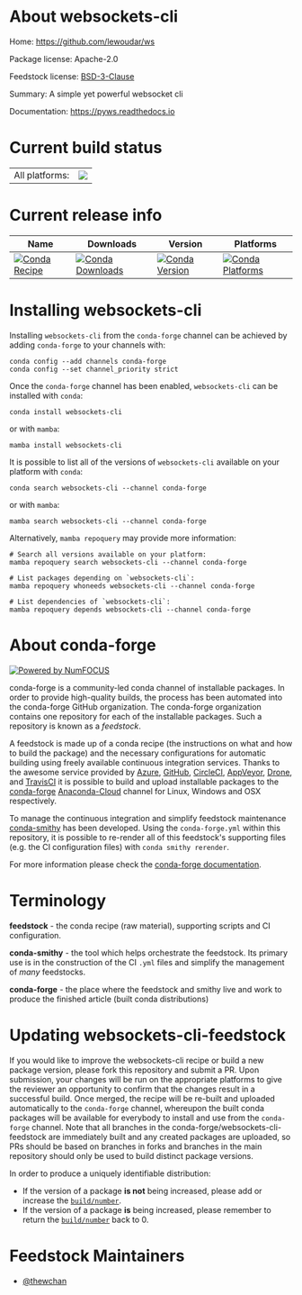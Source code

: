 About websockets-cli
====================

Home: https://github.com/lewoudar/ws

Package license: Apache-2.0

Feedstock license: [BSD-3-Clause](https://github.com/conda-forge/websockets-cli-feedstock/blob/main/LICENSE.txt)

Summary: A simple yet powerful websocket cli

Documentation: https://pyws.readthedocs.io

Current build status
====================


<table><tr><td>All platforms:</td>
    <td>
      <a href="https://dev.azure.com/conda-forge/feedstock-builds/_build/latest?definitionId=17284&branchName=main">
        <img src="https://dev.azure.com/conda-forge/feedstock-builds/_apis/build/status/websockets-cli-feedstock?branchName=main">
      </a>
    </td>
  </tr>
</table>

Current release info
====================

| Name | Downloads | Version | Platforms |
| --- | --- | --- | --- |
| [![Conda Recipe](https://img.shields.io/badge/recipe-websockets--cli-green.svg)](https://anaconda.org/conda-forge/websockets-cli) | [![Conda Downloads](https://img.shields.io/conda/dn/conda-forge/websockets-cli.svg)](https://anaconda.org/conda-forge/websockets-cli) | [![Conda Version](https://img.shields.io/conda/vn/conda-forge/websockets-cli.svg)](https://anaconda.org/conda-forge/websockets-cli) | [![Conda Platforms](https://img.shields.io/conda/pn/conda-forge/websockets-cli.svg)](https://anaconda.org/conda-forge/websockets-cli) |

Installing websockets-cli
=========================

Installing `websockets-cli` from the `conda-forge` channel can be achieved by adding `conda-forge` to your channels with:

```
conda config --add channels conda-forge
conda config --set channel_priority strict
```

Once the `conda-forge` channel has been enabled, `websockets-cli` can be installed with `conda`:

```
conda install websockets-cli
```

or with `mamba`:

```
mamba install websockets-cli
```

It is possible to list all of the versions of `websockets-cli` available on your platform with `conda`:

```
conda search websockets-cli --channel conda-forge
```

or with `mamba`:

```
mamba search websockets-cli --channel conda-forge
```

Alternatively, `mamba repoquery` may provide more information:

```
# Search all versions available on your platform:
mamba repoquery search websockets-cli --channel conda-forge

# List packages depending on `websockets-cli`:
mamba repoquery whoneeds websockets-cli --channel conda-forge

# List dependencies of `websockets-cli`:
mamba repoquery depends websockets-cli --channel conda-forge
```


About conda-forge
=================

[![Powered by
NumFOCUS](https://img.shields.io/badge/powered%20by-NumFOCUS-orange.svg?style=flat&colorA=E1523D&colorB=007D8A)](https://numfocus.org)

conda-forge is a community-led conda channel of installable packages.
In order to provide high-quality builds, the process has been automated into the
conda-forge GitHub organization. The conda-forge organization contains one repository
for each of the installable packages. Such a repository is known as a *feedstock*.

A feedstock is made up of a conda recipe (the instructions on what and how to build
the package) and the necessary configurations for automatic building using freely
available continuous integration services. Thanks to the awesome service provided by
[Azure](https://azure.microsoft.com/en-us/services/devops/), [GitHub](https://github.com/),
[CircleCI](https://circleci.com/), [AppVeyor](https://www.appveyor.com/),
[Drone](https://cloud.drone.io/welcome), and [TravisCI](https://travis-ci.com/)
it is possible to build and upload installable packages to the
[conda-forge](https://anaconda.org/conda-forge) [Anaconda-Cloud](https://anaconda.org/)
channel for Linux, Windows and OSX respectively.

To manage the continuous integration and simplify feedstock maintenance
[conda-smithy](https://github.com/conda-forge/conda-smithy) has been developed.
Using the ``conda-forge.yml`` within this repository, it is possible to re-render all of
this feedstock's supporting files (e.g. the CI configuration files) with ``conda smithy rerender``.

For more information please check the [conda-forge documentation](https://conda-forge.org/docs/).

Terminology
===========

**feedstock** - the conda recipe (raw material), supporting scripts and CI configuration.

**conda-smithy** - the tool which helps orchestrate the feedstock.
                   Its primary use is in the construction of the CI ``.yml`` files
                   and simplify the management of *many* feedstocks.

**conda-forge** - the place where the feedstock and smithy live and work to
                  produce the finished article (built conda distributions)


Updating websockets-cli-feedstock
=================================

If you would like to improve the websockets-cli recipe or build a new
package version, please fork this repository and submit a PR. Upon submission,
your changes will be run on the appropriate platforms to give the reviewer an
opportunity to confirm that the changes result in a successful build. Once
merged, the recipe will be re-built and uploaded automatically to the
`conda-forge` channel, whereupon the built conda packages will be available for
everybody to install and use from the `conda-forge` channel.
Note that all branches in the conda-forge/websockets-cli-feedstock are
immediately built and any created packages are uploaded, so PRs should be based
on branches in forks and branches in the main repository should only be used to
build distinct package versions.

In order to produce a uniquely identifiable distribution:
 * If the version of a package **is not** being increased, please add or increase
   the [``build/number``](https://docs.conda.io/projects/conda-build/en/latest/resources/define-metadata.html#build-number-and-string).
 * If the version of a package **is** being increased, please remember to return
   the [``build/number``](https://docs.conda.io/projects/conda-build/en/latest/resources/define-metadata.html#build-number-and-string)
   back to 0.

Feedstock Maintainers
=====================

* [@thewchan](https://github.com/thewchan/)

